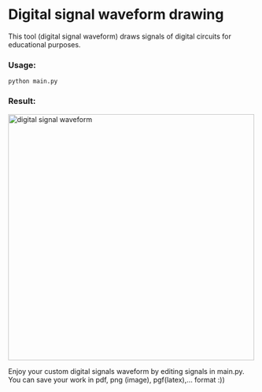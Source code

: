 # Digital signal waveform drawing
This tool (digital signal waveform) draws signals of digital circuits for educational purposes.
### Usage:
``` python main.py ```
### Result:
<img src="https://github.com/ThanhBinhTran/Digital_Signal_WaveForm/blob/master/wf_img.png" width="500" alt="digital signal waveform">

Enjoy your custom digital signals waveform by editing signals in main.py. You can save your work in pdf, png (image), pgf(latex),... format :))




